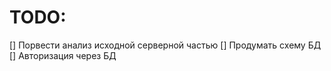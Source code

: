 # TODO:

[] Порвести анализ исходной серверной частью
[] Продумать схему БД
[] Авторизация через БД
